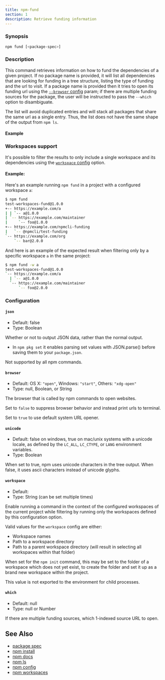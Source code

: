 ```yaml
---
title: npm-fund
section: 1
description: Retrieve funding information
---
```


### Synopsis

```bash
npm fund [<package-spec>]
```

### Description

This command retrieves information on how to fund the dependencies of a
given project. If no package name is provided, it will list all
dependencies that are looking for funding in a tree structure, listing
the type of funding and the url to visit. If a package name is provided
then it tries to open its funding url using the
[`--browser` config](/using-npm/config#browser) param; if there are multiple
funding sources for the package, the user will be instructed to pass the
`--which` option to disambiguate.

The list will avoid duplicated entries and will stack all packages that
share the same url as a single entry. Thus, the list does not have the
same shape of the output from `npm ls`.

#### Example

### Workspaces support

It's possible to filter the results to only include a single workspace
and its dependencies using the
[`workspace` config](/using-npm/config#workspace) option.

#### Example:

Here's an example running `npm fund` in a project with a configured
workspace `a`:

```bash
$ npm fund
test-workspaces-fund@1.0.0
+-- https://example.com/a
| | `-- a@1.0.0
| `-- https://example.com/maintainer
|     `-- foo@1.0.0
+-- https://example.com/npmcli-funding
|   `-- @npmcli/test-funding
`-- https://example.com/org
    `-- bar@2.0.0
```

And here is an example of the expected result when filtering only by a
specific workspace `a` in the same project:

```bash
$ npm fund -w a
test-workspaces-fund@1.0.0
`-- https://example.com/a
  | `-- a@1.0.0
  `-- https://example.com/maintainer
      `-- foo@2.0.0
```

### Configuration

#### `json`

* Default: false
* Type: Boolean

Whether or not to output JSON data, rather than the normal output.

* In `npm pkg set` it enables parsing set values with JSON.parse() before
  saving them to your `package.json`.

Not supported by all npm commands.



#### `browser`

* Default: OS X: `"open"`, Windows: `"start"`, Others: `"xdg-open"`
* Type: null, Boolean, or String

The browser that is called by npm commands to open websites.

Set to `false` to suppress browser behavior and instead print urls to
terminal.

Set to `true` to use default system URL opener.



#### `unicode`

* Default: false on windows, true on mac/unix systems with a unicode locale,
  as defined by the `LC_ALL`, `LC_CTYPE`, or `LANG` environment variables.
* Type: Boolean

When set to true, npm uses unicode characters in the tree output. When
false, it uses ascii characters instead of unicode glyphs.



#### `workspace`

* Default:
* Type: String (can be set multiple times)

Enable running a command in the context of the configured workspaces of the
current project while filtering by running only the workspaces defined by
this configuration option.

Valid values for the `workspace` config are either:

* Workspace names
* Path to a workspace directory
* Path to a parent workspace directory (will result in selecting all
  workspaces within that folder)

When set for the `npm init` command, this may be set to the folder of a
workspace which does not yet exist, to create the folder and set it up as a
brand new workspace within the project.

This value is not exported to the environment for child processes.

#### `which`

* Default: null
* Type: null or Number

If there are multiple funding sources, which 1-indexed source URL to open.



## See Also

* [package spec](/using-npm/package-spec)
* [npm install](/commands/npm-install)
* [npm docs](/commands/npm-docs)
* [npm ls](/commands/npm-ls)
* [npm config](/commands/npm-config)
* [npm workspaces](/using-npm/workspaces)
